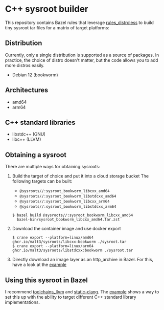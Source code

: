 # C++ sysroot builder

This repository contains Bazel rules that leverage [rules_distroless][rules_distroless] to build tiny sysroot tar files for a matrix of target platforms:

## Distribution

Currently, only a single distribution is supported as a source of packages.
In practice, the choice of distro doesn't matter, but the code allows you to add more distros easily.

- Debian 12 (bookworm)

## Architectures

- amd64
- arm64

## C++ standard libraries

- libstdc++ (GNU)
- libc++ (LLVM)


## Obtaining a sysroot

There are multiple ways for obtaining sysroots:

1. Build the target of choice and put it into a cloud storage bucket
	The following targets can be built:
	- `@sysroots//:sysroot_bookworm_libcxx_amd64`
	- `@sysroots//:sysroot_bookworm_libstdcxx_amd64`
	- `@sysroots//:sysroot_bookworm_libcxx_arm64`
	- `@sysroots//:sysroot_bookworm_libstdcxx_arm64`
	
	```
	$ bazel build @sysroots//:sysroot_bookworm_libcxx_amd64
	  bazel-bin/sysroot_bookworm_libcxx_amd64.tar.zst
	```

2. Download the container image and use docker export

	```
	$ crane export --platform=linux/amd64 ghcr.io/malt3/sysroots/libcxx:bookworm ./sysroot.tar
	$ crane export --platform=linux/arm64 ghcr.io/malt3/sysroots/libstdcxx:bookworm ./sysroot.tar
	```
3. Directly download an image layer as an http_archive in Bazel. For this, have a look at the [example][example]

## Using this sysroot in Bazel

I recommend [toolchains_llvm][toolchains_llvm] and [static-clang][static-clang].
The [example][example] shows a way to set this up with the ability to target different C++ standard library implementations.

[rules_distroless]: https://github.com/GoogleContainerTools/rules_distroless
[example]: /example
[toolchains_llvm]: https://github.com/bazel-contrib/toolchains_llvm
[static-clang]: https://github.com/dzbarsky/static-clang
